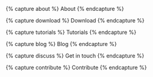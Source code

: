 {% capture about %} About {% endcapture %}

{% capture download %} Download {% endcapture %}

{% capture tutorials %} Tutorials {% endcapture %}

{% capture blog %} Blog {% endcapture %}

{% capture discuss %} Get in touch {% endcapture %}

{% capture contribute %} Contribute {% endcapture %}
